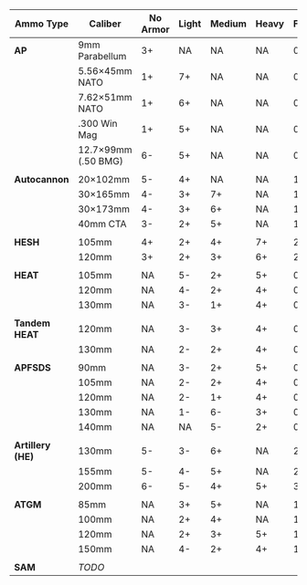 | **Ammo Type**      | **Caliber**         | **No Armor** | **Light** | **Medium** | **Heavy** | Fort | Pen Score |
| ------------------ | ------------------- | ------------ | --------- | ---------- | --------- | ---- | --------- |
| **AP**             | 9mm Parabellum      | 3+           | NA        | NA         | NA        | 0    | 4         |
|                    | 5.56×45mm NATO      | 1+           | 7+        | NA         | NA        | 0    | 6         |
|                    | 7.62×51mm NATO      | 1+           | 6+        | NA         | NA        | 0    | 7         |
|                    | .300 Win Mag        | 1+           | 5+        | NA         | NA        | 0    | 8         |
|                    | 12.7×99mm (.50 BMG) | 6-           | 5+        | NA         | NA        | 0    | 8         |
|                    |                     |              |           |            |           |      |           |
| **Autocannon**     | 20×102mm            | 5-           | 4+        | NA         | NA        | 1    | 8         |
|                    | 30×165mm            | 4-           | 3+        | 7+         | NA        | 1    | 8         |
|                    | 30×173mm            | 4-           | 3+        | 6+         | NA        | 1    | 9         |
|                    | 40mm CTA            | 3-           | 2+        | 5+         | NA        | 1    | 10        |
|                    |                     |              |           |            |           |      |           |
| **HESH**           | 105mm               | 4+           | 2+        | 4+         | 7+        | 2    | 11        |
|                    | 120mm               | 3+           | 2+        | 3+         | 6+        | 2    | 14        |
|                    |                     |              |           |            |           |      |           |
| **HEAT**           | 105mm               | NA           | 5-        | 2+         | 5+        | 0    | 12        |
|                    | 120mm               | NA           | 4-        | 2+         | 4+        | 0    | 12        |
|                    | 130mm               | NA           | 3-        | 1+         | 4+        | 0    | 12        |
|                    |                     |              |           |            |           |      |           |
| **Tandem HEAT**    | 120mm               | NA           | 3-        | 3+         | 4+        | 0    | 10        |
|                    | 130mm               | NA           | 2-        | 2+         | 4+        | 0    | 10        |
|                    |                     |              |           |            |           |      |           |
| **APFSDS**         | 90mm                | NA           | 3-        | 2+         | 5+        | 0    | 10        |
|                    | 105mm               | NA           | 2-        | 2+         | 4+        | 0    | 10        |
|                    | 120mm               | NA           | 2-        | 1+         | 4+        | 0    | 11        |
|                    | 130mm               | NA           | 1-        | 6-         | 3+        | 0    | 11        |
|                    | 140mm               | NA           | NA        | 5-         | 2+        | 0    | 10        |
|                    |                     |              |           |            |           |      |           |
| **Artillery (HE)** | 130mm               | 5-           | 3-        | 6+         | NA        | 2    | 9         |
|                    | 155mm               | 5-           | 4-        | 5+         | NA        | 2    | 11        |
|                    | 200mm               | 6-           | 5-        | 4+         | 5+        | 3    | 16        |
|                    |                     |              |           |            |           |      |           |
| **ATGM**           | 85mm                | NA           | 3+        | 5+         | NA        | 1    | 6         |
|                    | 100mm               | NA           | 2+        | 4+         | NA        | 1    | 8         |
|                    | 120mm               | NA           | 2+        | 3+         | 5+        | 1    | 11        |
|                    | 150mm               | NA           | 4-        | 2+         | 4+        | 1    | 12        |
|                    |                     |              |           |            |           |      |           |
| **SAM**            | *TODO*              |              |           |            |           |      |           |
